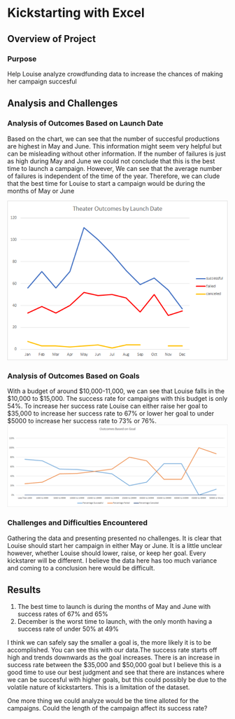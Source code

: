 # Kickstarting with Excel

## Overview of Project

### Purpose
Help Louise analyze crowdfunding data to increase the chances of making her campaign succesful
## Analysis and Challenges

### Analysis of Outcomes Based on Launch Date

Based on the chart, we can see that the number of succesful productions are highest in May and June. This information might seem very helpful but can be misleading without other information.  If the number of failures is just as high during May and June we could not conclude that this is the best time to launch a campaign. However, We can see that the average number of failures is independent of the time of the year. Therefore, we can clude that the best time for Louise to start a campaign would be during the months of May or June

![Chart](Resources/theater_outcomes_vs_launch.png)
### Analysis of Outcomes Based on Goals
With a budget of around $10,000-11,000, we can see that Louise falls in the $10,000 to $15,000. The success rate for campaigns with this budget is only 54%. To increase her success rate Louise can either raise her goal to $35,000 to increase her success rate to 67% or lower her goal to under $5000 to increase her success rate to 73% or 76%. 
![Chart](Resources/outcomes_vs_goals.png)
### Challenges and Difficulties Encountered
Gathering the data and presenting presented no challenges. It is clear that Louise should start her campaign in either May or June. It is a little unclear however, whether Louise should lower, raise, or keep her goal. Every kickstarer will be different. I believe the data here has too much variance and coming to a conclusion here would be difficult.

## Results


  1. The best time to launch is during the months of May and June with success rates of 67% and 65%
  2. December is the worst time to launch, with the only month having a success rate of under 50% at 49%

I think we can safely say the smaller a goal is, the more likely it is to be accomplished. You can see this with our data.The success rate starts off        high and trends downwards as the goal increases. There is an increase in success rate between the $35,000 and $50,000 goal but I believe this is a good time to use our best judgment and see that there are instances where we can be succesful with higher goals, but this could possibly be due to the volatile nature of kickstarters. This is a limitation of the dataset.

One more thing we could analyze would be the time alloted for the campaigns. Could the length of the campaign affect its success rate?
